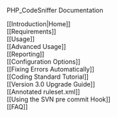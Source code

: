 PHP_CodeSniffer Documentation

[[Introduction|Home]]  
[[Requirements]]  
[[Usage]]  
[[Advanced Usage]]  
[[Reporting]]  
[[Configuration Options]]  
[[Fixing Errors Automatically]]  
[[Coding Standard Tutorial]]  
[[Version 3.0 Upgrade Guide]]  
[[Annotated ruleset.xml]]  
[[Using the SVN pre commit Hook]]  
[[FAQ]]  